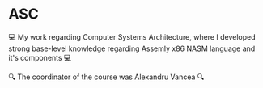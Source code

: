 # ASC
:computer: My work regarding Computer Systems Architecture, where I developed strong base-level knowledge regarding Assemly x86 NASM language and it's components :computer:

:mag: The coordinator of the course was Alexandru Vancea :mag:
